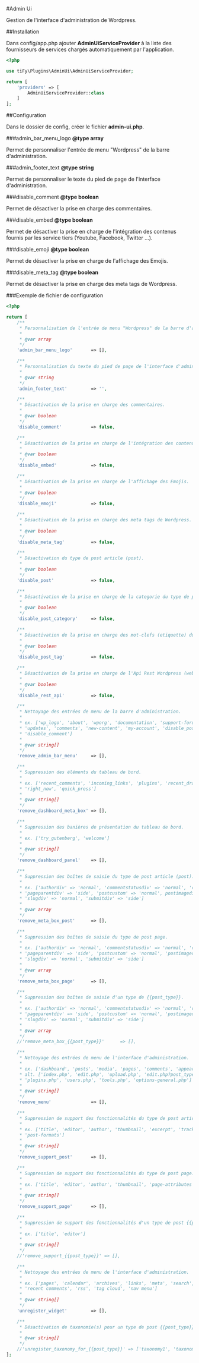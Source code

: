 #Admin Ui

Gestion de l'interface d'administration de Wordpress.

##Installation

Dans config/app.php ajouter **AdminUiServiceProvider** à la liste des fournisseurs de services chargés automatiquement 
par l'application.

```php
<?php

use tiFy\Plugins\AdminUi\AdminUiServiceProvider;

return [
    'providers' => [
        AdminUiServiceProvider::class
    ]
];
```

##Configuration

Dans le dossier de config, créer le fichier **admin-ui.php**.

###admin_bar_menu_logo
**@type array**

Permet de personnaliser l'entrée de menu "Wordpress" de la barre d'administration.

###admin_footer_text
**@type string**

Permet de personnaliser le texte du pied de page de l'interface d'administration.

###disable_comment
**@type boolean**

Permet de désactiver la prise en charge des commentaires.

###disable_embed
**@type boolean**

Permet de désactiver la prise en charge de l'intégration des contenus fournis par les service tiers (Youtube, 
Facebook, Twitter ...).

###disable_emoji
**@type boolean**

Permet de désactiver la prise en charge de l'affichage des Emojis.

###disable_meta_tag
**@type boolean**

Permet de désactiver la prise en charge des meta tags de Wordpress.

###Exemple de fichier de configuration

```php
<?php

return [
    /**
     * Personnalisation de l'entrée de menu "Wordpress" de la barre d'administration.
     *
     * @var array
     */
    'admin_bar_menu_logo'       => [],

    /**
     * Personnalisation du texte du pied de page de l'interface d'administration.
     *
     * @var string
     */
    'admin_footer_text'         => '',

    /**
     * Désactivation de la prise en charge des commentaires.
     *
     * @var boolean
     */
    'disable_comment'           => false,

    /**
     * Désactivation de la prise en charge de l'intégration des contenus fournis par les service tiers (Youtube, Facebook, Twitter ...)
     *
     * @var boolean
     */
    'disable_embed'             => false,

    /**
     * Désactivation de la prise en charge de l'affichage des Emojis.
     *
     * @var boolean
     */
    'disable_emoji'             => false,

    /**
     * Désactivation de la prise en charge des meta tags de Wordpress.
     *
     * @var boolean
     */
    'disable_meta_tag'          => false,

    /**
     * Désactivation du type de post article (post).
     *
     * @var boolean
     */
    'disable_post'              => false,

    /**
     * Désactivation de la prise en charge de la categorie du type de post article (post).
     *
     * @var boolean
     */
    'disable_post_category'     => false,

    /**
     * Désactivation de la prise en charge des mot-clefs (etiquette) du type de post article (post).
     *
     * @var boolean
     */
    'disable_post_tag'          => false,

    /**
     * Désactivation de la prise en charge de l'Api Rest Wordpress (webservices).
     *
     * @var boolean
     */
    'disable_rest_api'          => false,

    /**
     * Nettoyage des entrées de menu de la barre d'administration.
     *
     * ex. ['wp_logo', 'about', 'wporg', 'documentation', 'support-forums', 'feedback', 'site-name', 'view-site',
     * 'updates', 'comments', 'new-content', 'my-account', 'disable_post', 'disable_post_category', 'disable_post_tag',
     * 'disable_comment']
     *
     * @var string[]
     */
    'remove_admin_bar_menu'     => [],

    /**
     * Suppression des éléments du tableau de bord.
     *
     * ex. ['recent_comments', 'incoming_links', 'plugins', 'recent_drafts', 'activity', 'primary', 'secondary',
     * 'right_now', 'quick_press']
     *
     * @var string[]
     */
    'remove_dashboard_meta_box' => [],

    /**
     * Suppression des banières de présentation du tableau de bord.
     *
     * ex. ['try_gutenberg', 'welcome']
     *
     * @var string[]
     */
    'remove_dashboard_panel'    => [],

    /**
     * Suppression des boîtes de saisie du type de post article (post).
     *
     * ex. ['authordiv' => 'normal', 'commentstatusdiv' => 'normal', 'commentsdiv' => 'normal',
     * 'pageparentdiv' => 'side', 'postcustom' => 'normal', postimagediv' => 'normal', 'revisionsdiv' => 'normal',
     * 'slugdiv' => 'normal', 'submitdiv' => 'side']
     *
     * @var array
     */
    'remove_meta_box_post'      => [],

    /**
     * Suppression des boîtes de saisie du type de post page.
     *
     * ex. ['authordiv' => 'normal', 'commentstatusdiv' => 'normal', 'commentsdiv' => 'normal',
     * 'pageparentdiv' => 'side', 'postcustom' => 'normal', 'postimagediv' => 'normal', 'revisionsdiv' => 'normal',
     * 'slugdiv' => 'normal', 'submitdiv' => 'side']
     *
     * @var array
     */
    'remove_meta_box_page'      => [],

    /**
     * Suppression des boîtes de saisie d'un type de {{post_type}}.
     *
     * ex. ['authordiv' => 'normal', 'commentstatusdiv' => 'normal', 'commentsdiv' => 'normal',
     * 'pageparentdiv' => 'side', 'postcustom' => 'normal', 'postimagediv' => 'normal', 'revisionsdiv' => 'normal',
     * 'slugdiv' => 'normal', 'submitdiv' => 'side']
     *
     * @var array
     */
    //'remove_meta_box_{{post_type}}'      => [],

    /**
     * Nettoyage des entrées de menu de l'interface d'administration.
     *
     * ex. ['dashboard', 'posts', 'media', 'pages', 'comments', 'appearence', 'plugins', 'users', 'tools', 'settings']
     * alt. ['index.php', 'edit.php', 'upload.php', 'edit.php?post_type=page', 'edit-comments.php', 'themes.php',
     * 'plugins.php', 'users.php', 'tools.php', 'options-general.php']
     *
     * @var string[]
     */
    'remove_menu'               => [],

    /**
     * Suppression de support des fonctionnalités du type de post article (post).
     *
     * ex. ['title', 'editor', 'author', 'thumbnail', 'excerpt', 'trackbacks', 'custom-fields', 'comments', 'revisions',
     * 'post-formats']
     *
     * @var string[]
     */
    'remove_support_post'       => [],

    /**
     * Suppression de support des fonctionnalités du type de post page.
     *
     * ex. ['title', 'editor', 'author', 'thumbnail', 'page-attributes', 'custom-fields', 'comments', 'revisions']
     *
     * @var string[]
     */
    'remove_support_page'       => [],

    /**
     * Suppression de support des fonctionnalités d'un type de post {{post_type}}.
     *
     * ex. ['title', 'editor']
     *
     * @var string[]
     */
    //'remove_support_{{post_type}}' => [],

    /**
     * Nettoyage des entrées de menu de l'interface d'administration.
     *
     * ex. ['pages', 'calendar', 'archives', 'links', 'meta', 'search', 'text', 'categories', 'recent posts',
     * 'recent comments', 'rss', 'tag cloud', 'nav menu']
     *
     * @var string[]
     */
    'unregister_widget'         => [],

    /**
     * Désactivation de taxonomie(s) pour un type de post {{post_type}}.
     *
     * @var string[]
     */
    //'unregister_taxonomy_for_{{post_type}}' => ['taxonomy1', 'taxonomy2'],
];
```